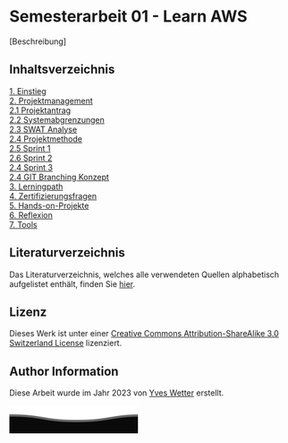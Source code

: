 # Semesterarbeit 01 - Learn AWS

[Beschreibung]

## Inhaltsverzeichnis

[1. Einstieg](Change_ME)  
[2. Projektmanagement](Change_ME)  
[2.1 Projektantrag](Change_ME)  
[2.2 Systemabgrenzungen](Change_ME)  
[2.3 SWAT Analyse](Change_ME)  
[2.4 Projektmethode](Change_ME)  
[2.5 Sprint 1](Change_ME)  
[2.6 Sprint 2](Change_ME)  
[2.4 Sprint 3](Change_ME)  
[2.4 GIT Branching Konzept](Change_ME)  
[3. Lerningpath](Change_ME)  
[4. Zertifizierungsfragen](Change_ME)  
[5. Hands-on-Projekte](Change_ME)  
[6. Reflexion](Change_ME)  
[7. Tools](Change_ME)  

## Literaturverzeichnis

Das Literaturverzeichnis, welches alle verwendeten Quellen alphabetisch aufgelistet enthält, finden Sie [hier](REFERENCES.md).

## Lizenz

Dieses Werk ist unter einer [Creative Commons Attribution-ShareAlike 3.0 Switzerland License](https://creativecommons.org/licenses/by-sa/3.0/ch/) lizenziert.

## Author Information

Diese Arbeit wurde im Jahr 2023 von [Yves Wetter](mailto:windnet.engineer@gmail.com) erstellt.

![footer.svg](ressources/images/footer.svg)

